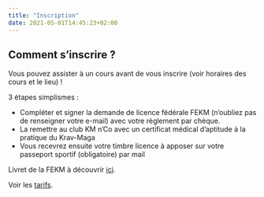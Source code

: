 ```yaml
---
title: "Inscription"
date: 2021-05-01T14:45:23+02:00
---
```


## Comment s’inscrire ?

Vous pouvez assister à un cours avant de vous inscrire (voir horaires des cours et le lieu) !

3 étapes simplismes :

- Compléter et signer la demande de licence fédérale FEKM (n’oubliez pas de renseigner votre e-mail) avec votre règlement par chèque.
- La remettre au club KM n’Co avec un certificat médical d’aptitude à la pratique du Krav-Maga
- Vous recevrez ensuite votre timbre licence à apposer sur votre passeport sportif (obligatoire) par mail

Livret de la FEKM à découvrir [ici](/livret_licencie19-20.pdf).

Voir les [tarifs](/cours/tarifs).

